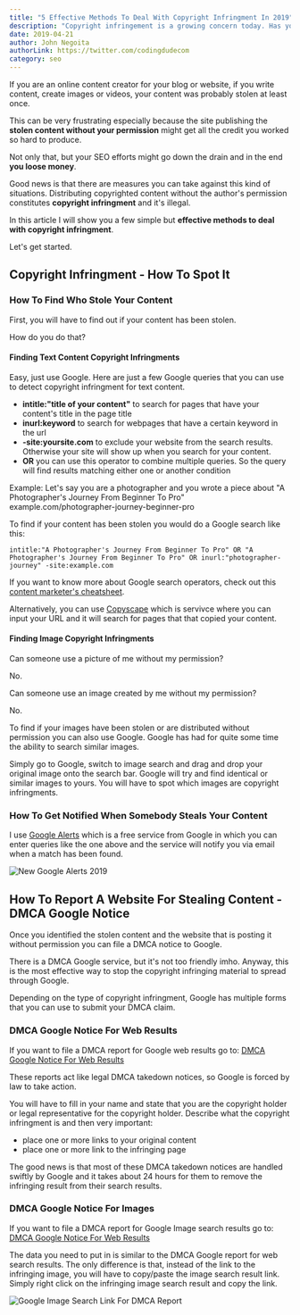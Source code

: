 ```yaml
---
title: "5 Effective Methods To Deal With Copyright Infringment In 2019"
description: "Copyright infringement is a growing concern today. Has your content been stolen? See how to find out and how to effectively deal with situations in which your content has been stolen."
date: 2019-04-21
author: John Negoita
authorLink: https://twitter.com/codingdudecom
category: seo
---
```


If you are an online content creator for your blog or website, if you write content, create images or videos, your content was probably stolen at least once.

This can be very frustrating especially because the site publishing the **stolen content without your permission** might get all the credit you worked so hard to produce.

Not only that, but your SEO efforts might go down the drain and in the end **you loose money**.

Good news is that there are measures you can take against this kind of situations. Distributing copyrighted content without the author's permission constitutes **copyright infringment** and it's illegal. 

In this article I will show you a few simple but **effective methods to deal with copyright infringment**.

Let's get started.

## Copyright Infringment - How To Spot It ##

### How To Find Who Stole Your Content ###

First, you will have to find out if your content has been stolen.

How do you do that?


#### Finding Text Content Copyright Infringments ####

Easy, just use Google. Here are just a few Google queries that you can use to detect copyright infringment for text content.

- **intitle:"title of your content"** to search for pages that have your content's title in the page title
- **inurl:keyword** to search for webpages that have a certain keyword in the url
- **-site:yoursite.com** to exclude your website from the search results. Otherwise your site will show up when you search for your content.
- **OR** you can use this operator to combine multiple queries. So the query will find results matching either one or another condition

Example:
Let's say you are a photographer and you wrote a piece about "A Photographer's Journey From Beginner To Pro" example<span>.</span>com/photographer-journey-beginner-pro

To find if your content has been stolen you would do a Google search like this:

`intitle:"A Photographer's Journey From Beginner To Pro" OR "A Photographer's Journey From Beginner To Pro" OR inurl:"photographer-journey" -site:example.com`

If you want to know more about Google search operators, check out this [content marketer's cheatsheet](https://optinmonster.com/google-search-operators-for-content-marketers-cheat-sheet/).

Alternatively, you can use [Copyscape](https://www.copyscape.com/) which is servivce where you can input your URL and it will search for pages that that copied your content.

#### Finding Image Copyright Infringments ####

Can someone use a picture of me without my permission?

No.

Can someone use an image created by me without my permission?

No.

To find if your images have been stolen or are distributed without permission you can also use Google. Google has had for quite some time the ability to search similar images.

Simply go to Google, switch to image search and drag and drop your original image onto the search bar. Google will try and find identical or similar images to yours. You will have to spot which images are copyright infringments.

### How To Get Notified When Somebody Steals Your Content ###


I use [Google Alerts](https://www.google.com/alerts) which is a free service from Google in which you can enter queries like the one above and the service will notify you via email when a match has been found.


![New Google Alerts 2019](/img/online-keyword-research/new-google-alerts.jpg)


## How To Report A Website For Stealing Content - DMCA Google Notice ##

Once you identified the stolen content and the website that is posting it without permission you can file a DMCA notice to Google.

There is a DMCA Google service, but it's not too friendly imho. Anyway, this is the most effective way to stop the copyright infringing material to spread through Google.

Depending on the type of copyright infringment, Google has multiple forms that you can use to submit your DMCA claim.

### DMCA Google Notice For Web Results ###

If you want to file a DMCA report for Google web results go to: [DMCA Google Notice For Web Results](https://www.google.com/webmasters/tools/legal-removal-request?hl=en&pid=0&complaint_type=1)

These reports act like legal DMCA takedown notices, so Google is forced by law to take action.

You will have to fill in your name and state that you are the copyright holder or legal representative for the copyright holder. Describe what the copyright infringment is and then very important:

- place one or more links to your original content
- place one or more link to the infringing page

The good news is that most of these DMCA takedown notices are handled swiftly by Google and it takes about 24 hours for them to remove the infringing result from their search results.

### DMCA Google Notice For Images ###

If you want to file a DMCA report for Google Image search results go to: [DMCA Google Notice For Web Results](https://www.google.com/webmasters/tools/legal-removal-request?hl=en&pid=3&complaint_type=1)

The data you need to put in is similar to the DMCA Google report for web search results. The only difference is that, instead of the link to the infringing image, you will have to copy/paste the image search result link. Simply right click on the infringing image search result and copy the link.

![Google Image Search Link For DMCA Report](/img/online-keyword-research/google-image-search-link.jpg)

